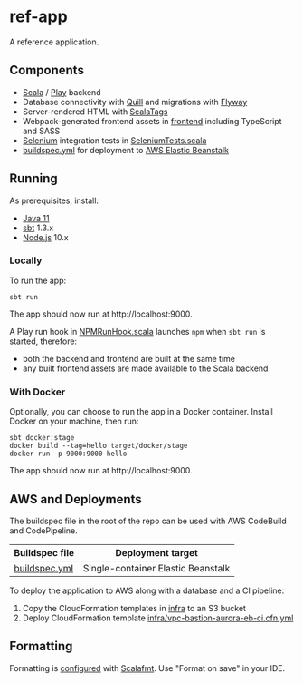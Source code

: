 # ref-app

A reference application.

## Components

- [Scala](https://www.scala-lang.org/) / [Play](https://www.playframework.com/) backend
- Database connectivity with [Quill](https://getquill.io/) and migrations with [Flyway](https://flywaydb.org/)
- Server-rendered HTML with [ScalaTags](http://www.lihaoyi.com/scalatags/)
- Webpack-generated frontend assets in [frontend](frontend) including TypeScript and SASS
- [Selenium](http://www.scalatest.org/user_guide/using_selenium) integration tests in [SeleniumTests.scala](test/tests/SeleniumTests.scala)
- [buildspec.yml](buildspec.yml) for deployment to [AWS Elastic Beanstalk](https://aws.amazon.com/elasticbeanstalk/)

## Running

As prerequisites, install:

- [Java 11](https://www.oracle.com/technetwork/java/javase/downloads/jdk11-downloads-5066655.html)
- [sbt](https://www.scala-sbt.org/) 1.3.x
- [Node.js](https://nodejs.org/en/) 10.x

### Locally

To run the app:

    sbt run

The app should now run at http://localhost:9000.

A Play run hook in [NPMRunHook.scala](project/NPMRunHook.scala) launches `npm` when `sbt run` is started, therefore:

- both the backend and frontend are built at the same time
- any built frontend assets are made available to the Scala backend

### With Docker

Optionally, you can choose to run the app in a Docker container. Install Docker on your machine, then run:

    sbt docker:stage
    docker build --tag=hello target/docker/stage
    docker run -p 9000:9000 hello

The app should now run at http://localhost:9000.

## AWS and Deployments

The buildspec file in the root of the repo can be used with AWS CodeBuild and CodePipeline.

| Buildspec file | Deployment target
|----------------|------------------
| [buildspec.yml](buildspec.yml) | Single-container Elastic Beanstalk

To deploy the application to AWS along with a database and a CI pipeline:

1. Copy the CloudFormation templates in [infra](infra) to an S3 bucket
1. Deploy CloudFormation template [infra/vpc-bastion-aurora-eb-ci.cfn.yml](infra/vpc-bastion-aurora-eb-ci.cfn.yml)

## Formatting

Formatting is [configured](.scalafmt.conf) with [Scalafmt](https://scalameta.org/scalafmt/). Use "Format on save" in your IDE.
